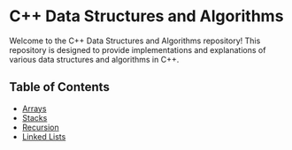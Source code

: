# C++ Data Structures and Algorithms

Welcome to the C++ Data Structures and Algorithms repository! This repository is designed to provide implementations and explanations of various data structures and algorithms in C++.

## Table of Contents
- [Arrays](#arrays)
- [Stacks](#stacks)
- [Recursion](#recursion)
- [Linked Lists](#linkedlists)
